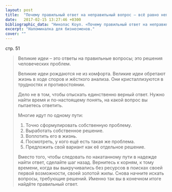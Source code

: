 ```yaml
---
layout: post
title:  "Почему правильный ответ на неправильный вопрос – всё равно неправильный ответ"
date:   2017-02-15 13:27:46 +0300
bibliographic_data: "Николас Коул. «Почему правильный ответ на неправильный вопрос – всё равно неправильный ответ». Ж. «Деловое совершенство» (BusinessExcellence), № 1, 2017 г., стр. 50-51"
excerpt: "Напоминалка для бизнесменов."
cover: ""
---
```


стр. 51

> Великие идеи – это ответы на правильные вопросы; это решения человеческих проблем.
>
> Великие идеи рождаются не из комфорта. Великие идеи обретают жизнь в ходе споров и жёсткого анализа. Они кристаллизуются в трудностях и противостоянии.
>
> Дело не в том, чтобы отыскать единственно верный ответ. Нужно найти время и по-настоящему понять, на какой вопрос вы пытаетесь ответить.
>
> Многие идут по одному пути:
>
> 1. Точно сформулировать собственную проблему.
> 2. Выработать собственное решение.
> 3. Воплотить его в жизнь.
> 4. Посмотреть, у кого ещё есть такая же проблема.
> 5. Предложить свой вариант как её отдельное решение.
>
> Вместо того, чтобы следовать по накатанному пути в надежде найти ответ, сделайте шаг назад. Вернитесь к корням, к тому времени, когда вы выкручивались без ресурсов в поисках своей первой возможности, своей золотой жилы. Снова начните искать вопросы, требующие решений. Именно так вы в конечном итоге найдёте правильный ответ.

